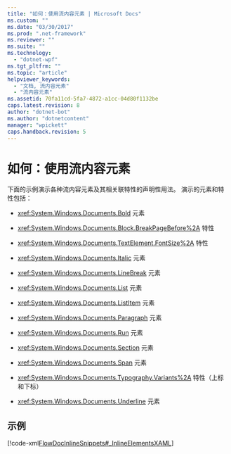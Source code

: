 ```yaml
---
title: "如何：使用流内容元素 | Microsoft Docs"
ms.custom: ""
ms.date: "03/30/2017"
ms.prod: ".net-framework"
ms.reviewer: ""
ms.suite: ""
ms.technology: 
  - "dotnet-wpf"
ms.tgt_pltfrm: ""
ms.topic: "article"
helpviewer_keywords: 
  - "文档, 流内容元素"
  - "流内容元素"
ms.assetid: 70fa11cd-5fa7-4872-a1cc-04d80f1132be
caps.latest.revision: 8
author: "dotnet-bot"
ms.author: "dotnetcontent"
manager: "wpickett"
caps.handback.revision: 5
---
```

# 如何：使用流内容元素
下面的示例演示各种流内容元素及其相关联特性的声明性用法。  演示的元素和特性包括：  
  
-   <xref:System.Windows.Documents.Bold> 元素  
  
-   <xref:System.Windows.Documents.Block.BreakPageBefore%2A> 特性  
  
-   <xref:System.Windows.Documents.TextElement.FontSize%2A> 特性  
  
-   <xref:System.Windows.Documents.Italic> 元素  
  
-   <xref:System.Windows.Documents.LineBreak> 元素  
  
-   <xref:System.Windows.Documents.List> 元素  
  
-   <xref:System.Windows.Documents.ListItem> 元素  
  
-   <xref:System.Windows.Documents.Paragraph> 元素  
  
-   <xref:System.Windows.Documents.Run> 元素  
  
-   <xref:System.Windows.Documents.Section> 元素  
  
-   <xref:System.Windows.Documents.Span> 元素  
  
-   <xref:System.Windows.Documents.Typography.Variants%2A> 特性（上标和下标）  
  
-   <xref:System.Windows.Documents.Underline> 元素  
  
## 示例  
 [!code-xml[FlowDocInlineSnippets#_InlineElementsXAML](../../../../samples/snippets/csharp/VS_Snippets_Wpf/FlowDocInlineSnippets/CS/document.xaml#_inlineelementsxaml)]